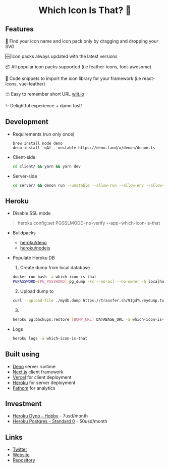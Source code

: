 <div align="center">
  <h1>Which Icon Is That? 🤔</h1>
</div>

## Features

🔎 Find your icon name and icon pack only by dragging and dropping your SVG

🆕 Icon packs always updated with the latest versions

📦 All popular icon packs supported (i.e feather-icons, font-awesome)

📎 Code snippets to import the icon library for your framework (i.e react-icons, vue-feather)

🩳 Easy to remember short URL [wiit.io](https://wiit.io)

✨ Delightful experience + damn fast!

## Development

- Requirements (run only once)

  ```
  brew install node deno
  deno install -qAf --unstable https://deno.land/x/denon/denon.ts
  ```

* Client-side

  ```bash
  cd client/ && yarn && yarn dev
  ```

- Server-side

  ```bash
  cd server/ && denon run --unstable --allow-run --allow-env --allow-read --allow-write --allow-net app.ts
  ```

## Heroku

- Disable SSL mode

> heroku config:set PGSSLMODE=no-verify --app=which-icon-is-that

- Buildpacks

  - [heroku/deno](https://github.com/chibat/heroku-buildpack-deno.git)
  - [heroku/nodejs](https://elements.heroku.com/buildpacks/heroku/heroku-buildpack-nodejs)

- Populate Heroku DB

  1. Create dump from local database

  ```bash
  docker run bash -a which-icon-is-that
  PGPASSWORD=[PG_PASSWORD] pg_dump -Fc --no-acl --no-owner -h localhost -U [PG_USER] whichiconisthat > mydb.dump
  ```

  2. Upload dump to

  ```bash
  curl --upload-file ./mydb.dump https://transfer.sh/91gdYu/mydump.txt
  ```

  3.

  ```bash
  heroku pg:backups:restore [BUMP_URL] DATABASE_URL -a which-icon-is-that --confirm which-icon-is-that
  ```

- Logs

  ```bash
  heroku logs -a which-icon-is-that
  ```

## Built using

- [Deno](https://deno.land) server runtime
- [Next.js](https://nextjs.org) client framework
- [Vercel](https://vercel.com) for client deployment
- [Heroku](https://www.heroku.com) for server deployment
- [Fathom](https://usefathom.com) for analytics

## Investment

- [Heroku Dyno - Hobby](https://www.heroku.com/pricing#containers) - 7usd/month
- [Heroku Postgres - Standard 0](https://elements.heroku.com/addons/heroku-postgresql) - 50usd/month

## Links

- [Twitter](https://twitter.com/whichiconisthat)
- [Website](https://www.whichiconisthat.com)
- [Repository](https://github.com/lndgalante/which-icon-is-that)
